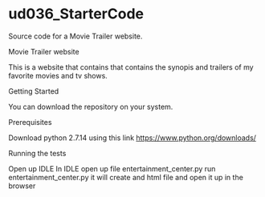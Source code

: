 # ud036_StarterCode
Source code for a Movie Trailer website.

Movie Trailer website

This is a website that contains that contains the synopis and trailers of my favorite movies and tv shows.

Getting Started

You can download the repository on your system.

Prerequisites

Download python 2.7.14 using this link https://www.python.org/downloads/



Running the tests

Open up IDLE
In IDLE open up file entertainment_center.py
run entertainment_center.py
it will create and html file and open it up in the browser